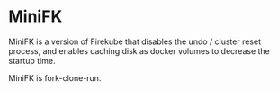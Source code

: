 # MiniFK

MiniFK is a version of Firekube that disables the undo / cluster reset process, and enables caching disk as docker volumes to decrease the startup time.

MiniFK is fork-clone-run.


